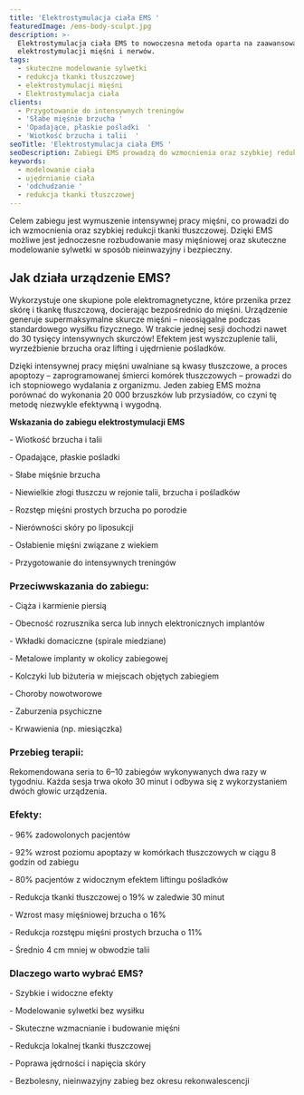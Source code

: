 ```yaml
---
title: 'Elektrostymulacja ciała EMS '
featuredImage: /ems-body-sculpt.jpg
description: >-
  Elektrostymulacja ciała EMS to nowoczesna metoda oparta na zaawansowanej
  elektrostymulacji mięśni i nerwów.
tags:
  - skuteczne modelowanie sylwetki
  - redukcja tkanki tłuszczowej
  - elektrostymulacji mięśni
  - Elektrostymulacja ciała
clients:
  - Przygotowanie do intensywnych treningów
  - 'Słabe mięśnie brzucha '
  - 'Opadające, płaskie pośladki  '
  - 'Wiotkość brzucha i talii  '
seoTitle: 'Elektrostymulacja ciała EMS '
seoDescription: Zabiegi EMS prowadzą do wzmocnienia oraz szybkiej redukcji tkanki tłuszczowej.
keywords:
  - modelowanie ciała
  - ujędrnianie ciała
  - 'odchudzanie '
  - redukcja tkanki tłuszczowej
---
```


Celem zabiegu jest wymuszenie intensywnej pracy mięśni, co prowadzi do ich wzmocnienia oraz szybkiej redukcji tkanki tłuszczowej. Dzięki EMS możliwe jest jednoczesne rozbudowanie masy mięśniowej oraz skuteczne modelowanie sylwetki w sposób nieinwazyjny i bezpieczny.

## **Jak działa urządzenie EMS?**

Wykorzystuje one skupione pole elektromagnetyczne, które przenika przez skórę i tkankę tłuszczową, docierając bezpośrednio do mięśni. Urządzenie generuje supermaksymalne skurcze mięśni – nieosiągalne podczas standardowego wysiłku fizycznego. W trakcie jednej sesji dochodzi nawet do 30 tysięcy intensywnych skurczów! Efektem jest wyszczuplenie talii, wyrzeźbienie brzucha oraz lifting i ujędrnienie pośladków.

Dzięki intensywnej pracy mięśni uwalniane są kwasy tłuszczowe, a proces apoptozy – zaprogramowanej śmierci komórek tłuszczowych – prowadzi do ich stopniowego wydalania z organizmu. Jeden zabieg EMS można porównać do wykonania 20 000 brzuszków lub przysiadów, co czyni tę metodę niezwykle efektywną i wygodną.

**Wskazania do zabiegu elektrostymulacji EMS**

\- Wiotkość brzucha i talii

\- Opadające, płaskie pośladki

\- Słabe mięśnie brzucha

\- Niewielkie złogi tłuszczu w rejonie talii, brzucha i pośladków

\- Rozstęp mięśni prostych brzucha po porodzie

\- Nierówności skóry po liposukcji

\- Osłabienie mięśni związane z wiekiem

\- Przygotowanie do intensywnych treningów

### **Przeciwwskazania do zabiegu:**

\- Ciąża i karmienie piersią

\- Obecność rozrusznika serca lub innych elektronicznych implantów

\- Wkładki domaciczne (spirale miedziane)

\- Metalowe implanty w okolicy zabiegowej

\- Kolczyki lub biżuteria w miejscach objętych zabiegiem

\- Choroby nowotworowe

\- Zaburzenia psychiczne

\- Krwawienia (np. miesiączka)

### **Przebieg terapii:**

Rekomendowana seria to 6–10 zabiegów wykonywanych dwa razy w tygodniu. Każda sesja trwa około 30 minut i odbywa się z wykorzystaniem dwóch głowic urządzenia.

### **Efekty:**

\- 96% zadowolonych pacjentów

\- 92% wzrost poziomu apoptazy w komórkach tłuszczowych w ciągu 8 godzin od zabiegu

\- 80% pacjentów z widocznym efektem liftingu pośladków

\- Redukcja tkanki tłuszczowej o 19% w zaledwie 30 minut

\- Wzrost masy mięśniowej brzucha o 16%

\- Redukcja rozstępu mięśni prostych brzucha o 11%

\- Średnio 4 cm mniej w obwodzie talii

### **Dlaczego warto wybrać EMS?**

\- Szybkie i widoczne efekty

\- Modelowanie sylwetki bez wysiłku

\- Skuteczne wzmacnianie i budowanie mięśni

\- Redukcja lokalnej tkanki tłuszczowej

\- Poprawa jędrności i napięcia skóry

\- Bezbolesny, nieinwazyjny zabieg bez okresu rekonwalescencji
